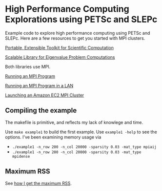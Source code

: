 # High Performance Computing Explorations using PETSc and SLEPc

Example code to explore high performance computing using PETSc and SLEPc. Here are a few resources to get you started with MPI clusters.

[Portable, Extensible Toolkit for Scientific Computation](http://www.mcs.anl.gov/petsc/index.html)

[Scalable Library for Eigenvalue Problem Computations](http://slepc.upv.es/)

Both libraries use MPI.

[Running an MPI Program](http://mpitutorial.com/tutorials/mpi-hello-world/)

[Running an MPI Program in a LAN](http://mpitutorial.com/tutorials/running-an-mpi-cluster-within-a-lan/)

[Launching an Amazon EC2 MPI Cluster](http://mpitutorial.com/tutorials/launching-an-amazon-ec2-mpi-cluster/)

## Compiling the example

The makefile is primitive, and reflects my lack of knowlege and time.

Use ```make example1``` to build the first example. Use ```example1 -help``` to see the options. I've been examining memory usage via

- ```./example1 -n_row 200 -n_col 20000 -sparsity 0.03 -mat_type mpiaij```
- ```./example1 -n_row 200 -n_col 20000 -sparsity 0.03 -mat_type mpidense```

## Maximum RSS

See [how I get the maximum RSS](http://nadeausoftware.com/articles/2012/07/c_c_tip_how_get_process_resident_set_size_physical_memory_use).
